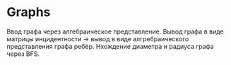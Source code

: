 # Graphs

Ввод графа через алгебраическое представление. Вывод графа в виде матрицы инцидентности -> вывод в виде алгребраического представления
графа ребёр.
Нхождение диаметра и радиуса графа через BFS.
